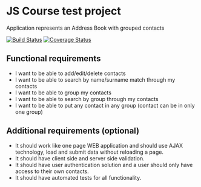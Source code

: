 JS Course test project
======================

Application represents an Address Book with grouped contacts

[![Build Status](https://travis-ci.org/rilian/js_course_2013.png?branch=master)](https://travis-ci.org/rilian/js_course_2013) [![Coverage Status](https://coveralls.io/repos/rilian/js_course_2013/badge.png)](https://coveralls.io/r/rilian/js_course_2013)

Functional requirements
-----------------------

* I want to be able to add/edit/delete contacts
* I want to be able to search by name/surname match through my contacts
* I want to be able to group my contacts
* I want to be able to search by group through my contacts
* I want to be able to put any contact in any group (contact can be in only one group)

Additional requirements (optional)
----------------------------------

* It should work like one page WEB application and should use AJAX technology, load and submit data without reloading a page.
* It should have client side and server side validation.
* It should have user authentication solution and a user should only have access to their own contacts.
* It should have automated tests for all functionality.
